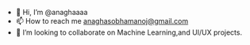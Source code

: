 - 👋 Hi, I’m @anaghaaaa
- 📫 How to reach me anaghasobhamanoj@gmail.com
- 👀 I’m looking to collaborate on Machine Learning,and UI/UX projects.
<!---
anaghaaaa/anaghaaaa is a ✨ special ✨ repository because its `README.md` (this file) appears on your GitHub profile.
You can click the Preview link to take a look at your changes.
- 🌱 I’m currently learning ...
- 💞️ I’m looking to collaborate on ...
- 👀 I’m interested in UI/UX development.
--->
